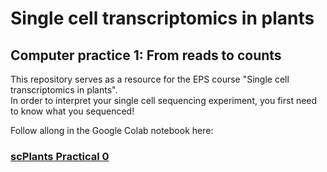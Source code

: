 # Single cell transcriptomics in plants
## Computer practice 1: From reads to counts

This repository serves as a resource for the EPS course "Single cell transcriptomics in plants".  
In order to interpret your single cell sequencing experiment, you first need to know what you sequenced!  

Follow allong in the Google Colab notebook here:
### [scPlants Practical 0](https://colab.research.google.com/gist/maschon0/1021e74784527015d442b625585b4ef5/scplants_practical_0.ipynb)
